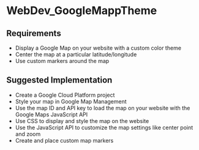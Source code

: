 # WebDev_GoogleMappTheme
## Requirements
 - Display a Google Map on your website with a custom color theme
 - Center the map at a particular latitude/longitude
 - Use custom markers around the map

## Suggested Implementation
- Create a Google Cloud Platform project
- Style your map in Google Map Management
- Use the map ID and API key to load the map on your website with the Google Maps JavaScript API
- Use CSS to display and style the map on the website
- Use the JavaScript API to customize the map settings like center point and zoom
- Create and place custom map markers
